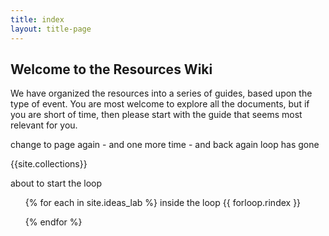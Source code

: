 ```yaml
---
title: index
layout: title-page
---
```

## Welcome to the Resources Wiki

We have organized the resources into a series of guides, based upon the type of event. You are most welcome to explore all the documents, but if you are short of time, then please start with the guide that seems most relevant for you.

change to page again - and one more time - and back again
loop has gone

{{site.collections}}

about to start the loop
<ul>
{% for each in site.ideas_lab %}
inside the loop
{{ forloop.rindex }}

{% endfor %}
</ul>